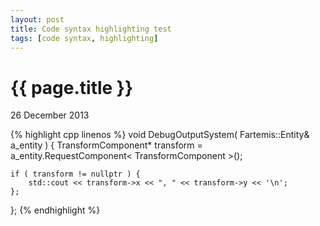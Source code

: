 ```yaml
---
layout: post
title: Code syntax highlighting test
tags: [code syntax, highlighting]
---
```


{{ page.title }}
================

<p class="meta">26 December 2013</p>

{% highlight cpp linenos %}
void DebugOutputSystem( Fartemis::Entity& a_entity ) {
    TransformComponent* transform = a_entity.RequestComponent< TransformComponent >();
    
    if ( transform != nullptr ) {
        std::cout << transform->x << ", " << transform->y << '\n';
    };
};
{% endhighlight %}